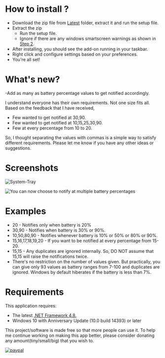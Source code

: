# How to install ?

* Download the zip file from [Latest](https://github.com/medhachaitanya/PureBatteryAddOnSetup/tree/master/Latest) folder, extract it and run the setup file.  
* Extract the zip
  * Run the setup file.
  * Ignore if there are any windows smartscreen warnings as shown in [Step 2](https://github.com/medhachaitanya/PureBatteryAddOnSetup/blob/master/Step%202_%20Very%20Imp%20-%20Read%20and%20Understand.png).
* After installing, you should see the add-on running in your taskbar.
* Right click and configure settings based on your preferences.
* You're all set!

# What's new?

-Add as many as battery percentage values to get notified accordingly. 

I understand everyone has their own requirements. Not one size fits all.
Based on the feedback that I have received,
  * Few wanted to get notified at 30,90.
  * Few wanted to get notified at 10,15,25,30,90.
  * Few at every percentage from 10 to 20.  
  
So, I thought separating the values with commas is a simple way to satisfy different requirements. Please let me know if you have any other ideas or suggestions.

# Screenshots

![System-Tray](https://github.com/medhachaitanya/PureBatteryAddOnSetup/blob/master/Screenshots/SystemTray.PNG)

![You can now choose to notify at multiple battery percentages](https://github.com/medhachaitanya/PureBatteryAddOnSetup/blob/master/Screenshots/LatestScreenshot.PNG)

# Examples 
  * 20 - Notifies only when battery is 20%
  * 30,90 - Notifies when battery is 30% or 90%.
  * 10,50,80,90 - Notifies whenever battery is 10% or 50% or 80% or 90%.
  * 15,16,17,18,19,20 - If you want to be notified at every percentage from 15-20.
  * 15,15 - Any duplicates are ignored internally. So, DO NOT assume that 15,15 will raise the notifications twice.
  * There's no restriction on the number of values given. But practically, you can give only 93 values as battery ranges from 7-100 and duplicates are ignored. Windows by default hiberates if the battery is less than 7%.
  
# Requirements
This application requires:

 * The latest [.NET Framework 4.8.](https://dotnet.microsoft.com/download/dotnet-framework/net48)
 * Windows 10 with Anniversary Update (10.0 build 14393) or later


This project/software is made free so that more people can use it. 
To help me continue working on making this app better, please consider donating any amount(tiny/small/big) that you wish to. 

[![paypal](https://www.paypalobjects.com/en_US/i/btn/btn_donateCC_LG.gif)](https://www.paypal.com/cgi-bin/webscr?cmd=_donations&business=karri.15%40wright.edu&currency_code=USD&source=url)
